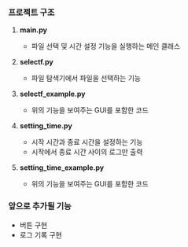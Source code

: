 ### 프로젝트 구조

1. **main.py**
   - 파일 선택 및 시간 설정 기능을 실행하는 메인 클래스

2. **selectf.py**
   - 파일 탐색기에서 파일을 선택하는 기능

3. **selectf_example.py**
   - 위의 기능을 보여주는 GUI를 포함한 코드

5. **setting_time.py**
   - 시작 시간과 종료 시간을 설정하는 기능
   - 시작에서 종료 시간 사이의 로그만 출력

6. **setting_time_example.py**
   - 위의 기능을 보여주는 GUI를 포함한 코드

### 앞으로 추가될 기능
- 버튼 구현
- 로그 기록 구현

